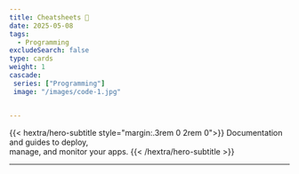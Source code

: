 ```yaml
---
title: Cheatsheets 👀 
date: 2025-05-08
tags:
  - Programming 
excludeSearch: false
type: cards
weight: 1
cascade:
 series: ["Programming"]
 image: "/images/code-1.jpg"


---
```


{{< hextra/hero-subtitle style="margin:.3rem 0 2rem 0">}}
  Documentation and guides to deploy,  
  manage, and monitor your apps.
{{< /hextra/hero-subtitle >}}

---